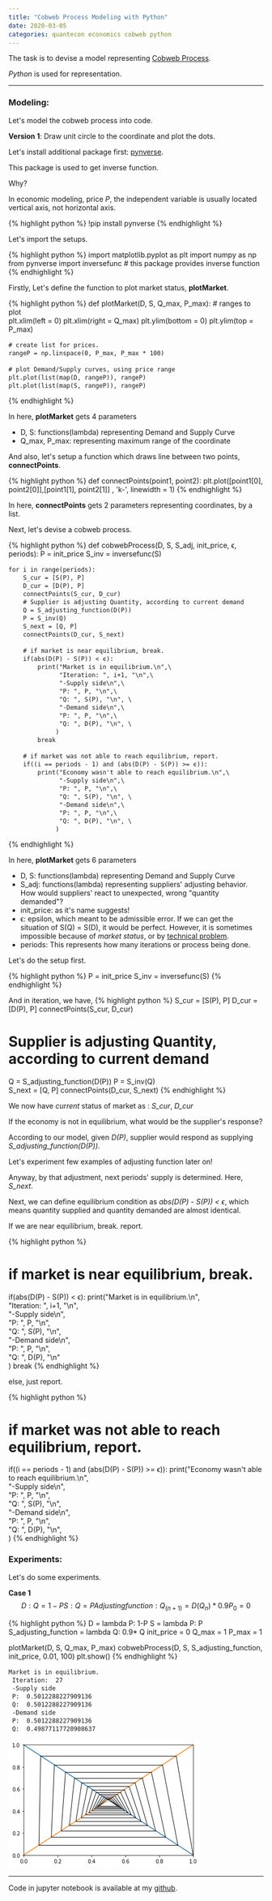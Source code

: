 ```yaml
---
title: "Cobweb Process Modeling with Python"
date: 2020-03-05
categories: quantecon economics cobweb python
---
```



The task is to devise a model representing [Cobweb Process][cobweb-process].

*Python* is used for representation.

***

### Modeling: 
Let's model the cobweb process into code.

**Version 1**: Draw unit circle to the coordinate and plot the dots.

Let's install additional package first: [pynverse][pynverse].

This package is used to get inverse function.

Why? 

In economic modeling, price *P*, the independent variable is usually located vertical axis, not horizontal axis.
 
{% highlight python %}
!pip install pynverse
{% endhighlight %}

Let's import the setups. 

{% highlight python %}
import matplotlib.pyplot as plt
import numpy as np
from pynverse import inversefunc # this package provides inverse function
{% endhighlight %}

Firstly, Let's define the function to plot market status, **plotMarket**.

{% highlight python %}
def plotMarket(D, S, Q_max, P_max):
	# ranges to plot    
	plt.xlim(left = 0)
	plt.xlim(right = Q_max)
	plt.ylim(bottom = 0)
	plt.ylim(top = P_max)
		
	# create list for prices.
	rangeP = np.linspace(0, P_max, P_max * 100)
    
	# plot Demand/Supply curves, using price range
	plt.plot(list(map(D, rangeP)), rangeP)
	plt.plot(list(map(S, rangeP)), rangeP)
{% endhighlight %}

In here, **plotMarket** gets 4 parameters
- D, S: functions(lambda) representing Demand and Supply Curve
- Q_max, P_max: representing maximum range of the coordinate

And also, let's setup a function which draws line between two points, **connectPoints**.

{% highlight python %}
def connectPoints(point1, point2):
    plt.plot([point1[0], point2[0]],[point1[1], point2[1]] , 'k-', linewidth = 1)
{% endhighlight %}

In here, **connectPoints** gets 2 parameters representing coordinates, by a list.

Next, let's devise a cobweb process. 

{% highlight python %}
def cobwebProcess(D, S, S_adj, init_price, ϵ, periods):
    P = init_price
    S_inv = inversefunc(S)
    
    for i in range(periods):
        S_cur = [S(P), P]
        D_cur = [D(P), P]
        connectPoints(S_cur, D_cur)
        # Supplier is adjusting Quantity, according to current demand
        Q = S_adjusting_function(D(P))
        P = S_inv(Q)    
        S_next = [Q, P]
        connectPoints(D_cur, S_next)
        
        # if market is near equilibrium, break.
        if(abs(D(P) - S(P)) < ϵ):
            print("Market is in equilibrium.\n",\
                  "Iteration: ", i+1, "\n",\
                  "-Supply side\n",\
                  "P: ", P, "\n",\
                  "Q: ", S(P), "\n", \
                  "-Demand side\n",\
                  "P: ", P, "\n",\
                  "Q: ", D(P), "\n", \
                 )
            break
        
        # if market was not able to reach equilibrium, report.
        if((i == periods - 1) and (abs(D(P) - S(P)) >= ϵ)):
            print("Economy wasn't able to reach equilibrium.\n",\
                  "-Supply side\n",\
                  "P: ", P, "\n",\
                  "Q: ", S(P), "\n", \
                  "-Demand side\n",\
                  "P: ", P, "\n",\
                  "Q: ", D(P), "\n", \
                 )
{% endhighlight %}

In here, **plotMarket** gets 6 parameters
- D, S: functions(lambda) representing Demand and Supply Curve
- S_adj: functions(lambda) representing suppliers' adjusting behavior. How would suppliers' react to unexpected, wrong "quantity demanded"?
- init_price: as it's name suggests!
- ϵ: epsilon, which meant to be admissible error. If we can get the situation of S(Q) = S(D), it would be perfect. However, it is sometimes impossible because of *market status*, or by [technical problem][technical-problem].
- periods: This represents how many iterations or process being done.

Let's do the setup first.

{% highlight python %}
P = init_price
S_inv = inversefunc(S)
{% endhighlight %}

And in iteration, we have,
{% highlight python %}
S_cur = [S(P), P]
D_cur = [D(P), P]
connectPoints(S_cur, D_cur)
# Supplier is adjusting Quantity, according to current demand
Q = S_adjusting_function(D(P))
P = S_inv(Q)    
S_next = [Q, P]
connectPoints(D_cur, S_next)
{% endhighlight %}

We now have *current* status of market as : *S_cur*, *D_cur*

If the economy is not in equilibrium, what would be the supplier's response?

According to our model, given *D(P)*, supplier would respond as supplying *S_adjusting_function(D(P))*.

Let's experiment few examples of adjusting function later on!

Anyway, by that adjustment, next periods' supply is determined. Here, *S_next*.

Next, we can define equilibrium condition as *abs(D(P) - S(P)) < ϵ*, which means quantity supplied and quantity demanded are almost identical. 

If we are near equilibrium, break. report.

{% highlight python %}
# if market is near equilibrium, break.
if(abs(D(P) - S(P)) < ϵ):
	print("Market is in equilibrium.\n",\
        "Iteration: ", i+1, "\n",\
        "-Supply side\n",\
        "P: ", P, "\n",\
        "Q: ", S(P), "\n", \
        "-Demand side\n",\
        "P: ", P, "\n",\
        "Q: ", D(P), "\n"\
       )
  break
{% endhighlight %}

else, just report.

{% highlight python %}
# if market was not able to reach equilibrium, report.
if((i == periods - 1) and (abs(D(P) - S(P)) >= ϵ)):
print("Economy wasn't able to reach equilibrium.\n",\
			"-Supply side\n",\
			"P: ", P, "\n",\
			"Q: ", S(P), "\n", \
			"-Demand side\n",\
			"P: ", P, "\n",\
			"Q: ", D(P), "\n", \
			)
{% endhighlight %}

### Experiments: 
Let's do some experiments. 
      
**Case 1**
$$
D: Q = 1 - P
S: Q = P
Adjusting function: Q_(n+1) = D(Q_n) * 0.9
P_0 = 0
$$

{% highlight python %}
D = lambda P: 1-P
S = lambda P: P
S_adjusting_function = lambda Q: 0.9* Q
init_price = 0
Q_max = 1
P_max = 1

plotMarket(D, S, Q_max, P_max)
cobwebProcess(D, S, S_adjusting_function, init_price, 0.01, 100)
plt.show()
{% endhighlight %}


```
Market is in equilibrium.
 Iteration:  27 
 -Supply side
 P:  0.5012288227909136 
 Q:  0.5012288227909136 
 -Demand side
 P:  0.5012288227909136 
 Q:  0.49877117720908637
```

![case1](/_posts/2020/03/05/case1.png)

***

Code in jupyter notebook is available at my [github][github].


[cobweb-process]: https://en.wikipedia.org/wiki/Cobweb_model
[pynverse]: https://pypi.org/project/pynverse/
[technical-problem]: https://docs.python.org/3.8/tutorial/floatingpoint.html
[github]: https://github.com/dongminkim0220/QuantEconProjects/blob/master/cobweb.ipynb

